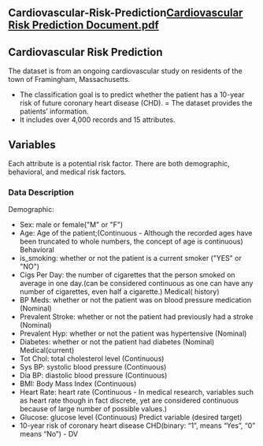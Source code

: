 ## Cardiovascular-Risk-Prediction[Cardiovascular Risk Prediction Document.pdf](https://github.com/Himanshut504/Cardiovascular-Risk-Prediction/files/8323189/Cardiovascular.Risk.Prediction.Document.pdf)

## Cardiovascular Risk Prediction
The dataset is from an ongoing cardiovascular study on residents of the town of Framingham, Massachusetts.

- The classification goal is to predict whether the patient has a 10-year risk of future coronary heart disease (CHD).
= The dataset provides the patients’ information.
- It includes over 4,000 records and 15 attributes.

## Variables
Each attribute is a potential risk factor. There are both demographic, behavioral, and medical risk factors.

### Data Description
Demographic:
-  Sex: male or female("M" or "F")
-  Age: Age of the patient;(Continuous - Although the recorded ages have been truncated to
whole numbers, the concept of age is continuous)
Behavioral
-  is_smoking: whether or not the patient is a current smoker ("YES" or "NO")
-  Cigs Per Day: the number of cigarettes that the person smoked on average in one day.(can be
considered continuous as one can have any number of cigarettes, even half a cigarette.)
Medical( history)
-  BP Meds: whether or not the patient was on blood pressure medication (Nominal)
-  Prevalent Stroke: whether or not the patient had previously had a stroke (Nominal)
-  Prevalent Hyp: whether or not the patient was hypertensive (Nominal)
-  Diabetes: whether or not the patient had diabetes (Nominal)
Medical(current)
-  Tot Chol: total cholesterol level (Continuous)
-  Sys BP: systolic blood pressure (Continuous)
-  Dia BP: diastolic blood pressure (Continuous)
-  BMI: Body Mass Index (Continuous)
-  Heart Rate: heart rate (Continuous - In medical research, variables such as heart rate though in
fact discrete, yet are considered continuous because of large number of possible values.)
-  Glucose: glucose level (Continuous)
Predict variable (desired target)
-  10-year risk of coronary heart disease CHD(binary: “1”, means “Yes”, “0” means “No”) -
DV
